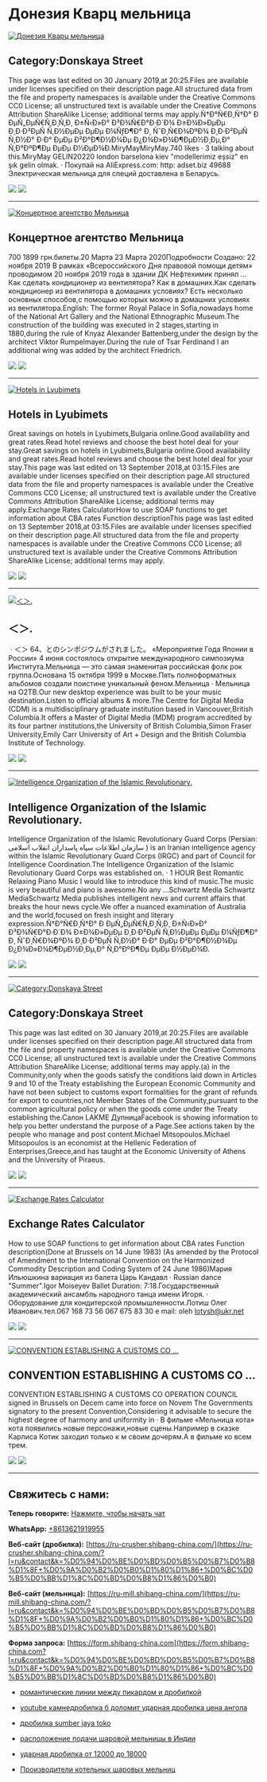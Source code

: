 # Донезия Кварц мельница

<a href="https://swt.shibang-china.com/?l=ru&img&k=%D0%94%D0%BE%D0%BD%D0%B5%D0%B7%D0%B8%D1%8F+%D0%9A%D0%B2%D0%B0%D1%80%D1%86+%D0%BC%D0%B5%D0%BB%D1%8C%D0%BD%D0%B8%D1%86%D0%B0" target="_blank">![Донезия Кварц мельница](http://static.shibang-china.com/all-800x300/136.jpg)</a>

## Category:Donskaya Street
This page was last edited on 30 January 2019,at 20:25.Files are available under licenses specified on their description page.All structured data from the file and property namespaces is available under the Creative Commons CC0 License; all unstructured text is available under the Creative Commons Attribution ShareAlike License; additional terms may apply.&#209;†&#208;&#176;&#209;€&#208;&#184;&#209;†&#208;&#176; &#208; &#208;&#181;&#209;„&#208;&#181;&#209;€&#209;‚&#208;&#184;&#209;‚&#208;&#184; &#208;&#177;&#209;‹&#208;&#187;&#208;&#176; &#208;&#179;&#208;&#190;&#209;€&#208;&#176;&#208;&#183;&#208;&#180;&#208;&#190; &#208;&#177;&#208;&#190;&#208;&#187;&#208;&#181;&#208;&#181; &#208;&#184;&#208;&#183;&#208;&#178;&#208;&#181;&#209; &#209;‚&#208;&#189;&#208;&#181;&#208;&#181; &#208;&#181;&#208;&#181; &#208;&#188;&#209;ƒ&#208;&#182;&#208;&#176; &#208;&#184; &#209;ˆ&#208;&#184;&#209;€&#208;&#190;&#208;&#186;&#208;&#190; &#208;&#184;&#208;&#183;&#208;&#178;&#208;&#181;&#209; &#209;‚&#208;&#189;&#208;&#176; &#208;&#183;&#208;&#176; &#208;&#181;&#208;&#181; &#208;&#178;&#208;&#176;&#208;&#182;&#208;&#189;&#208;&#190;&#208;&#181; &#208;&#191;&#208;&#190;&#208;&#187;&#208;&#190;&#208;&#182;&#208;&#181;&#208;&#189;&#208;&#184;&#208;&#181;,&#208;&#176; &#209;‚&#208;&#176;&#208;&#186;&#208;&#182;&#208;&#181; &#208;&#181;&#208;&#181; &#208;&#189;&#208;&#181;&#208;&#190;&#208;.MiryMayMiryMay.740 likes &#183; 3 talking about this.MiryMay GELIN20220 london barselona kiev &quot;modellerimiz eşsiz&quot; en şık gelin olmak.&nbsp;&#0183;&#32;Покупай на AliExpress.com: http: adset.biz 49688 Электрическая мельница для специй доставлена в Беларусь.


<a href="https://whatsapp.shibangsoft.com/WhatsApp.php" target="_blank" title="WhatsApp">![](http://static.shibang-china.com/icon/whatsapp.png)</a> <a href="https://swt.shibang-china.com/?l=ru&icon&k=%D0%94%D0%BE%D0%BD%D0%B5%D0%B7%D0%B8%D1%8F+%D0%9A%D0%B2%D0%B0%D1%80%D1%86+%D0%BC%D0%B5%D0%BB%D1%8C%D0%BD%D0%B8%D1%86%D0%B0" target="_blank">![](http://static.shibang-china.com/icon/chat-ru.png)</a>

---

<a href="https://swt.shibang-china.com/?l=ru&img&k=%D0%94%D0%BE%D0%BD%D0%B5%D0%B7%D0%B8%D1%8F+%D0%9A%D0%B2%D0%B0%D1%80%D1%86+%D0%BC%D0%B5%D0%BB%D1%8C%D0%BD%D0%B8%D1%86%D0%B0" target="_blank">![Концертное агентство Мельница](http://static.shibang-china.com/all-800x300/1432.jpg)</a>

## Концертное агентство Мельница
700 1899 грн.билеты.20 Марта 23 Марта 2020Подробности Создано: 22 ноября 2019 В рамках &#171;Всероссийского Дня правовой помощи детям&#187; проводимом 20 ноября 2019 года в здании ДК Нефтехимик принял …Как сделать кондиционер из вентилятора? Как в домашних.Как сделать кондиционер из вентилятора в домашних условиях? Есть несколько основных способов,с помощью которых можно в домашних условиях из вентилятора.English: The former Royal Palace in Sofia,nowadays home of the National Art Gallery and the National Ethnographic Museum.The construction of the building was executed in 2 stages,starting in 1880,during the rule of Knyaz Alexander Battenberg,under the design by the architect Viktor Rumpelmayer.During the rule of Tsar Ferdinand I an additional wing was added by the architect Friedrich.


<a href="https://whatsapp.shibangsoft.com/WhatsApp.php" target="_blank" title="WhatsApp">![](http://static.shibang-china.com/icon/whatsapp.png)</a> <a href="https://swt.shibang-china.com/?l=ru&icon&k=%D0%94%D0%BE%D0%BD%D0%B5%D0%B7%D0%B8%D1%8F+%D0%9A%D0%B2%D0%B0%D1%80%D1%86+%D0%BC%D0%B5%D0%BB%D1%8C%D0%BD%D0%B8%D1%86%D0%B0" target="_blank">![](http://static.shibang-china.com/icon/chat-ru.png)</a>

---

<a href="https://swt.shibang-china.com/?l=ru&img&k=%D0%94%D0%BE%D0%BD%D0%B5%D0%B7%D0%B8%D1%8F+%D0%9A%D0%B2%D0%B0%D1%80%D1%86+%D0%BC%D0%B5%D0%BB%D1%8C%D0%BD%D0%B8%D1%86%D0%B0" target="_blank">![Hotels in Lyubimets](http://static.shibang-china.com/all-800x300/1394.jpg)</a>

## Hotels in Lyubimets
Great savings on hotels in Lyubimets,Bulgaria online.Good availability and great rates.Read hotel reviews and choose the best hotel deal for your stay.Great savings on hotels in Lyubimets,Bulgaria online.Good availability and great rates.Read hotel reviews and choose the best hotel deal for your stay.This page was last edited on 13 September 2018,at 03:15.Files are available under licenses specified on their description page.All structured data from the file and property namespaces is available under the Creative Commons CC0 License; all unstructured text is available under the Creative Commons Attribution ShareAlike License; additional terms may apply.Exchange Rates CalculatorHow to use SOAP functions to get information about CBA rates Function descriptionThis page was last edited on 13 September 2018,at 03:15.Files are available under licenses specified on their description page.All structured data from the file and property namespaces is available under the Creative Commons CC0 License; all unstructured text is available under the Creative Commons Attribution ShareAlike License; additional terms may apply.


<a href="https://whatsapp.shibangsoft.com/WhatsApp.php" target="_blank" title="WhatsApp">![](http://static.shibang-china.com/icon/whatsapp.png)</a> <a href="https://swt.shibang-china.com/?l=ru&icon&k=%D0%94%D0%BE%D0%BD%D0%B5%D0%B7%D0%B8%D1%8F+%D0%9A%D0%B2%D0%B0%D1%80%D1%86+%D0%BC%D0%B5%D0%BB%D1%8C%D0%BD%D0%B8%D1%86%D0%B0" target="_blank">![](http://static.shibang-china.com/icon/chat-ru.png)</a>

---

<a href="https://swt.shibang-china.com/?l=ru&img&k=%D0%94%D0%BE%D0%BD%D0%B5%D0%B7%D0%B8%D1%8F+%D0%9A%D0%B2%D0%B0%D1%80%D1%86+%D0%BC%D0%B5%D0%BB%D1%8C%D0%BD%D0%B8%D1%86%D0%B0" target="_blank">![＜＞.](http://static.shibang-china.com/all-800x300/939.jpg)</a>

## ＜＞.
&nbsp;&#0183;&#32;＜＞ 64、とのシンポジウムがされました。 &#171;Мероприятие Года Японии в России&#187; 4 июня состоялось открытие международного симпозиума Института.Мельница — это самая знаменитая российская фолк рок группа.Основана 15 октября 1999 в Москве.Пять полноформатных альбомов создали поистине уникальный феном.Мельница&nbsp;&#0183;&#32;Мельница на О2ТВ.Our new desktop experience was built to be your music destination.Listen to official albums &amp; more.The Centre for Digital Media (CDM) is a multidisciplinary graduate institution based in Vancouver,British Columbia.It offers a Master of Digital Media (MDM) program accredited by its four partner institutions,the University of British Columbia,Simon Fraser University,Emily Carr University of Art + Design and the British Columbia Institute of Technology.


<a href="https://whatsapp.shibangsoft.com/WhatsApp.php" target="_blank" title="WhatsApp">![](http://static.shibang-china.com/icon/whatsapp.png)</a> <a href="https://swt.shibang-china.com/?l=ru&icon&k=%D0%94%D0%BE%D0%BD%D0%B5%D0%B7%D0%B8%D1%8F+%D0%9A%D0%B2%D0%B0%D1%80%D1%86+%D0%BC%D0%B5%D0%BB%D1%8C%D0%BD%D0%B8%D1%86%D0%B0" target="_blank">![](http://static.shibang-china.com/icon/chat-ru.png)</a>

---

<a href="https://swt.shibang-china.com/?l=ru&img&k=%D0%94%D0%BE%D0%BD%D0%B5%D0%B7%D0%B8%D1%8F+%D0%9A%D0%B2%D0%B0%D1%80%D1%86+%D0%BC%D0%B5%D0%BB%D1%8C%D0%BD%D0%B8%D1%86%D0%B0" target="_blank">![Intelligence Organization of the Islamic Revolutionary.](http://static.shibang-china.com/all-800x300/1132.jpg)</a>

## Intelligence Organization of the Islamic Revolutionary.
Intelligence Organization of the Islamic Revolutionary Guard Corps (Persian: سازمان اطلاعات سپاه پاسداران انقلاب اسلامی ‎) is an Iranian intelligence agency within the Islamic Revolutionary Guard Corps (IRGC) and part of Council for Intelligence Coordination.The Intelligence Organization of the Islamic Revolutionary Guard Corps was established on.&nbsp;&#0183;&#32;1 HOUR Best Romantic Relaxing Piano Music I would like to introduce this kind of music.The music is very beautiful and piano is awesome.No any …Schwartz Media Schwartz MediaSchwartz Media publishes intelligent news and current affairs that breaks the hour news cycle.We offer a nuanced examination of Australia and the world,focused on fresh insight and literary expression.&#209;†&#208;&#176;&#209;€&#208;&#184;&#209;†&#208;&#176; &#208; &#208;&#181;&#209;„&#208;&#181;&#209;€&#209;‚&#208;&#184;&#209;‚&#208;&#184; &#208;&#177;&#209;‹&#208;&#187;&#208;&#176; &#208;&#179;&#208;&#190;&#209;€&#208;&#176;&#208;&#183;&#208;&#180;&#208;&#190; &#208;&#177;&#208;&#190;&#208;&#187;&#208;&#181;&#208;&#181; &#208;&#184;&#208;&#183;&#208;&#178;&#208;&#181;&#209; &#209;‚&#208;&#189;&#208;&#181;&#208;&#181; &#208;&#181;&#208;&#181; &#208;&#188;&#209;ƒ&#208;&#182;&#208;&#176; &#208;&#184; &#209;ˆ&#208;&#184;&#209;€&#208;&#190;&#208;&#186;&#208;&#190; &#208;&#184;&#208;&#183;&#208;&#178;&#208;&#181;&#209; &#209;‚&#208;&#189;&#208;&#176; &#208;&#183;&#208;&#176; &#208;&#181;&#208;&#181; &#208;&#178;&#208;&#176;&#208;&#182;&#208;&#189;&#208;&#190;&#208;&#181; &#208;&#191;&#208;&#190;&#208;&#187;&#208;&#190;&#208;&#182;&#208;&#181;&#208;&#189;&#208;&#184;&#208;&#181;,&#208;&#176; &#209;‚&#208;&#176;&#208;&#186;&#208;&#182;&#208;&#181; &#208;&#181;&#208;&#181; &#208;&#189;&#208;&#181;&#208;&#190;&#208;.


<a href="https://whatsapp.shibangsoft.com/WhatsApp.php" target="_blank" title="WhatsApp">![](http://static.shibang-china.com/icon/whatsapp.png)</a> <a href="https://swt.shibang-china.com/?l=ru&icon&k=%D0%94%D0%BE%D0%BD%D0%B5%D0%B7%D0%B8%D1%8F+%D0%9A%D0%B2%D0%B0%D1%80%D1%86+%D0%BC%D0%B5%D0%BB%D1%8C%D0%BD%D0%B8%D1%86%D0%B0" target="_blank">![](http://static.shibang-china.com/icon/chat-ru.png)</a>

---

<a href="https://swt.shibang-china.com/?l=ru&img&k=%D0%94%D0%BE%D0%BD%D0%B5%D0%B7%D0%B8%D1%8F+%D0%9A%D0%B2%D0%B0%D1%80%D1%86+%D0%BC%D0%B5%D0%BB%D1%8C%D0%BD%D0%B8%D1%86%D0%B0" target="_blank">![Category:Donskaya Street](http://static.shibang-china.com/all-800x300/900.jpg)</a>

## Category:Donskaya Street
This page was last edited on 30 January 2019,at 20:25.Files are available under licenses specified on their description page.All structured data from the file and property namespaces is available under the Creative Commons CC0 License; all unstructured text is available under the Creative Commons Attribution ShareAlike License; additional terms may apply.(a) in the Community,only when the goods satisfy the conditions laid down in Articles 9 and 10 of the Treaty establishing the European Economic Community and have not been subject to customs export formalities for the grant of refunds for export to countries,not Member States of the Community,pursuant to the common agricultural policy or when the goods come under the Treaty establishing the.Салон LAKME ДупницаFacebook is showing information to help you better understand the purpose of a Page.See actions taken by the people who manage and post content.Michael Mitsopoulos.Michael Mitsopoulos is an economist at the Hellenic Federation of Enterprises,Greece,and has taught at the Economic University of Athens and the University of Piraeus.


<a href="https://whatsapp.shibangsoft.com/WhatsApp.php" target="_blank" title="WhatsApp">![](http://static.shibang-china.com/icon/whatsapp.png)</a> <a href="https://swt.shibang-china.com/?l=ru&icon&k=%D0%94%D0%BE%D0%BD%D0%B5%D0%B7%D0%B8%D1%8F+%D0%9A%D0%B2%D0%B0%D1%80%D1%86+%D0%BC%D0%B5%D0%BB%D1%8C%D0%BD%D0%B8%D1%86%D0%B0" target="_blank">![](http://static.shibang-china.com/icon/chat-ru.png)</a>

---

<a href="https://swt.shibang-china.com/?l=ru&img&k=%D0%94%D0%BE%D0%BD%D0%B5%D0%B7%D0%B8%D1%8F+%D0%9A%D0%B2%D0%B0%D1%80%D1%86+%D0%BC%D0%B5%D0%BB%D1%8C%D0%BD%D0%B8%D1%86%D0%B0" target="_blank">![Exchange Rates Calculator](http://static.shibang-china.com/all-800x300/890.jpg)</a>

## Exchange Rates Calculator
How to use SOAP functions to get information about CBA rates Function description(Done at Brussels on 14 June 1983) (As amended by the Protocol of Amendment to the International Convention on the Harmonized Commodity Description and Coding System of 24 June 1986)Мария Ильюшкина вариация из балета Царь Кандавл&nbsp;&#0183;&#32;Russian dance &quot;Summer&quot;.Igor Moiseyev Ballet Duration: 7:18.Государственный академический ансамбль народного танца имени Игоря.&nbsp;&#0183;&#32;Оборудование для кондитерской промышленности.Лотиш Олег Иванович.тел.067 168 73 56 067 675 83 30 e mail: oleh lotysh@ukr.net


<a href="https://whatsapp.shibangsoft.com/WhatsApp.php" target="_blank" title="WhatsApp">![](http://static.shibang-china.com/icon/whatsapp.png)</a> <a href="https://swt.shibang-china.com/?l=ru&icon&k=%D0%94%D0%BE%D0%BD%D0%B5%D0%B7%D0%B8%D1%8F+%D0%9A%D0%B2%D0%B0%D1%80%D1%86+%D0%BC%D0%B5%D0%BB%D1%8C%D0%BD%D0%B8%D1%86%D0%B0" target="_blank">![](http://static.shibang-china.com/icon/chat-ru.png)</a>

---

<a href="https://swt.shibang-china.com/?l=ru&img&k=%D0%94%D0%BE%D0%BD%D0%B5%D0%B7%D0%B8%D1%8F+%D0%9A%D0%B2%D0%B0%D1%80%D1%86+%D0%BC%D0%B5%D0%BB%D1%8C%D0%BD%D0%B8%D1%86%D0%B0" target="_blank">![CONVENTION ESTABLISHING A CUSTOMS CO …](http://static.shibang-china.com/all-800x300/417.jpg)</a>

## CONVENTION ESTABLISHING A CUSTOMS CO …
CONVENTION ESTABLISHING A CUSTOMS CO OPERATION COUNCIL signed in Brussels on Decem came into force on Novem The Governments signatory to the present Convention,Considering it advisable to secure the highest degree of harmony and uniformity in&nbsp;&#0183;&#32;В фильме &#171;Мельница кота&#187; кота появились новые персонажи,новые сцены.Например в сказке Карлиса Котик заходил только к м своим дочерям.А в фильме ко всем трем.

<a href="https://whatsapp.shibangsoft.com/WhatsApp.php" target="_blank" title="WhatsApp">![](http://static.shibang-china.com/icon/whatsapp.png)</a> <a href="https://swt.shibang-china.com/?l=ru&icon&k=%D0%94%D0%BE%D0%BD%D0%B5%D0%B7%D0%B8%D1%8F+%D0%9A%D0%B2%D0%B0%D1%80%D1%86+%D0%BC%D0%B5%D0%BB%D1%8C%D0%BD%D0%B8%D1%86%D0%B0" target="_blank">![](http://static.shibang-china.com/icon/chat-ru.png)</a>

---
## Свяжитесь с нами:

**Теперь говорите:** [Нажмите, чтобы начать чат](https://swt.shibang-china.com?l=ru&contact&k=%D0%94%D0%BE%D0%BD%D0%B5%D0%B7%D0%B8%D1%8F+%D0%9A%D0%B2%D0%B0%D1%80%D1%86+%D0%BC%D0%B5%D0%BB%D1%8C%D0%BD%D0%B8%D1%86%D0%B0)

**WhatsApp:**  [+8613621919955](https://whatsapp.shibangsoft.com/WhatsApp.php)

**Веб-сайт (дробилка):** [https://ru-crusher.shibang-china.com/](https://ru-crusher.shibang-china.com/?l=ru&contact&k=%D0%94%D0%BE%D0%BD%D0%B5%D0%B7%D0%B8%D1%8F+%D0%9A%D0%B2%D0%B0%D1%80%D1%86+%D0%BC%D0%B5%D0%BB%D1%8C%D0%BD%D0%B8%D1%86%D0%B0)

**Веб-сайт (мельница):** [https://ru-mill.shibang-china.com/](https://ru-mill.shibang-china.com/?l=ru&contact&k=%D0%94%D0%BE%D0%BD%D0%B5%D0%B7%D0%B8%D1%8F+%D0%9A%D0%B2%D0%B0%D1%80%D1%86+%D0%BC%D0%B5%D0%BB%D1%8C%D0%BD%D0%B8%D1%86%D0%B0)

**Форма запроса:** [https://form.shibang-china.com](https://form.shibang-china.com?l=ru&contact&k=%D0%94%D0%BE%D0%BD%D0%B5%D0%B7%D0%B8%D1%8F+%D0%9A%D0%B2%D0%B0%D1%80%D1%86+%D0%BC%D0%B5%D0%BB%D1%8C%D0%BD%D0%B8%D1%86%D0%B0)

* [романтические линии между пикардом и дробилкой](../121/%D1%80%D0%BE%D0%BC%D0%B0%D0%BD%D1%82%D0%B8%D1%87%D0%B5%D1%81%D0%BA%D0%B8%D0%B5%20%D0%BB%D0%B8%D0%BD%D0%B8%D0%B8%20%D0%BC%D0%B5%D0%B6%D0%B4%D1%83%20%D0%BF%D0%B8%D0%BA%D0%B0%D1%80%D0%B4%D0%BE%D0%BC%20%D0%B8%20%D0%B4%D1%80%D0%BE%D0%B1%D0%B8%D0%BB%D0%BA%D0%BE%D0%B9.md)

* [youtube камнедробилка б доломит ударная дробилка цена ангола](../122/youtube%20%D0%BA%D0%B0%D0%BC%D0%BD%D0%B5%D0%B4%D1%80%D0%BE%D0%B1%D0%B8%D0%BB%D0%BA%D0%B0%20%D0%B1%20%D0%B4%D0%BE%D0%BB%D0%BE%D0%BC%D0%B8%D1%82%20%D1%83%D0%B4%D0%B0%D1%80%D0%BD%D0%B0%D1%8F%20%D0%B4%D1%80%D0%BE%D0%B1%D0%B8%D0%BB%D0%BA%D0%B0%20%D1%86%D0%B5%D0%BD%D0%B0%20%D0%B0%D0%BD%D0%B3%D0%BE%D0%BB%D0%B0.md)

* [дробилка sumber jaya toko](../121/%D0%B4%D1%80%D0%BE%D0%B1%D0%B8%D0%BB%D0%BA%D0%B0%20sumber%20jaya%20toko.md)

* [расположение подачи шаровой мельницы в Индии](../124/%D1%80%D0%B0%D1%81%D0%BF%D0%BE%D0%BB%D0%BE%D0%B6%D0%B5%D0%BD%D0%B8%D0%B5%20%D0%BF%D0%BE%D0%B4%D0%B0%D1%87%D0%B8%20%D1%88%D0%B0%D1%80%D0%BE%D0%B2%D0%BE%D0%B9%20%D0%BC%D0%B5%D0%BB%D1%8C%D0%BD%D0%B8%D1%86%D1%8B%20%D0%B2%20%D0%98%D0%BD%D0%B4%D0%B8%D0%B8.md)

* [ударная дробилка от 12000 до 18000](../122/%D1%83%D0%B4%D0%B0%D1%80%D0%BD%D0%B0%D1%8F%20%D0%B4%D1%80%D0%BE%D0%B1%D0%B8%D0%BB%D0%BA%D0%B0%20%D0%BE%D1%82%2012000%20%D0%B4%D0%BE%2018000.md)

* [Производители котельных шаровых мельниц](../122/%D0%9F%D1%80%D0%BE%D0%B8%D0%B7%D0%B2%D0%BE%D0%B4%D0%B8%D1%82%D0%B5%D0%BB%D0%B8%20%D0%BA%D0%BE%D1%82%D0%B5%D0%BB%D1%8C%D0%BD%D1%8B%D1%85%20%D1%88%D0%B0%D1%80%D0%BE%D0%B2%D1%8B%D1%85%20%D0%BC%D0%B5%D0%BB%D1%8C%D0%BD%D0%B8%D1%86.md)